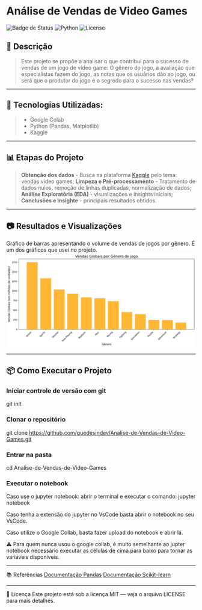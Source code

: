 # Análise de Vendas de Video Games
![Badge de Status](https://img.shields.io/badge/status-em_desenvolvimento-yellow) 
![Python](https://img.shields.io/badge/python-3.10+-blue.svg) 
![License](https://img.shields.io/badge/license-MIT-green)

## 📌 Descrição

> Este projeto se propõe a analisar o que contribui para o sucesso de vendas de um jogo de video game: O gênero do jogo, a avaliação que especialistas fazem do jogo, as notas que os usuários dão ao jogo, ou será que o produtor do jogo é o segredo para o sucesso nas vendas?

---
## 🚀 Tecnologias Utilizadas:
> - Google Colab
> - Python (Pandas, Matplotlib)
> - Kaggle

---
## 📊 Etapas do Projeto
> **Obtenção dos dados** - Busca na plataforma [Kaggle](https://www.kaggle.com/datasets) pelo tema: vendas video games;
> **Limpeza e Pré-processamento** - Tratamento de dados nulos, remoção de linhas duplicadas, normalização de dados;
> **Análise Exploratória (EDA)** - visualizações e insights iniciais;
> **Conclusões e Insighte** - principais resultados obtidos.

---
## 📷 Resultados e Visualizações

Gráfico de barras apresentando o volume de vendas de jogos por gênero. É um dos gráficos que usei no projeto.
![gráfico de barras](./images/grafico_barras.png)


---
##  📦 Como Executar o Projeto


### Iniciar controle de versão com git
git init

### Clonar o repositório
git clone https://github.com/guedesindev/Analise-de-Vendas-de-Video-Games.git

### Entrar na pasta
cd Analise-de-Vendas-de-Video-Games

### Executar o notebook
Caso use o jupyter notebook:
abrir o terminal e executar o comando: jupyter notebook

Caso tenha a extensão do jupyter no VsCode basta abrir o notebook no seu VsCode.

Caso utilize o Google Collab, basta fazer upload do notebook e abrir lá.

⚠️ Para quem nunca usou o google collab, é muito semelhante ao jupter notebook necessário executar as células de cima para baixo para tornar as variáveis disponíveis.

---
📚 Referências
[Documentação Pandas](https://pandas.pydata.org/docs/)
[Documentação Scikit-learn](https://matplotlib.org/stable/)

---
📄 Licença
Este projeto está sob a licença MIT — veja o arquivo LICENSE para mais detalhes.
